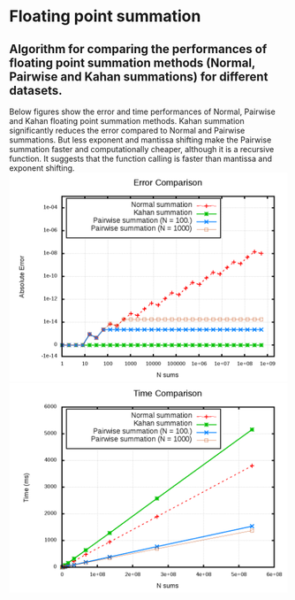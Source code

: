 # Floating point summation

## Algorithm for comparing the performances of floating point summation methods (Normal, Pairwise and Kahan summations) for different datasets.

Below figures show the error and time performances of Normal, Pairwise and Kahan floating point summation methods. Kahan summation significantly reduces the error compared to Normal and Pairwise summations. But less exponent and mantissa shifting make the Pairwise summation faster and computationally cheaper, although it is a recursive function. It suggests that the function calling is faster than mantissa and exponent shifting.
![alt tag](https://raw.githubusercontent.com/NaveenKaliannan/FloatingPointSummation/master/output/graph/Error.png)
![alt tag](https://raw.githubusercontent.com/NaveenKaliannan/FloatingPointSummation/master/output/graph/Time.png)


